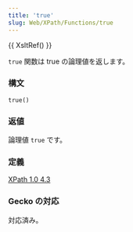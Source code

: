 ```yaml
---
title: 'true'
slug: Web/XPath/Functions/true
---
```

{{ XsltRef() }}

`true` 関数は true の論理値を返します。

### 構文

```
true()
```

### 返値

論理値 `true` です。

### 定義

[XPath 1.0 4.3](https://www.w3.org/TR/xpath#function-true)

### Gecko の対応

対応済み。
